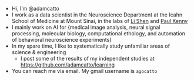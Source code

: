 - Hi, I’m @adamcatto
- I work as a data scientist in the Neuroscience Department at the Icahn School of Medicine at Mount Sinai, in the labs of [Li Shen](https://labs.neuroscience.mssm.edu/project/shen-lab/) and [Paul Kenny](https://labs.neuroscience.mssm.edu/project/kenny-lab/)
- I mainly work on AI for {medical image analysis, neural signal processing, molecular biology, computational ethology, and automation of behavioral neuroscience experiments}
- In my spare time, I like to systematically study unfamiliar areas of science & engineering
  - I post some of the results of my independent studies at https://github.com/adamcatto/learning
- You can reach me via email. My gmail username is `agocatto`

<!---
adamcatto/adamcatto is a ✨ special ✨ repository because its `README.md` (this file) appears on your GitHub profile.
You can click the Preview link to take a look at your changes.
--->
